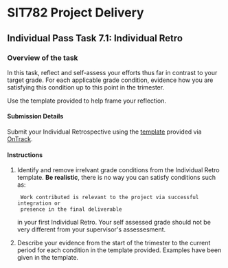 <div id="banner"></div>

# SIT782 Project Delivery
## Individual Pass Task 7.1: Individual Retro

### Overview of the task
In this task, reflect and self-assess your efforts thus far in contrast to your target grade. For each applicable grade condition, evidence how you are satisfying this condition up to this point in the trimester.

Use the template provided to help frame your reflection.

#### Submission Details
Submit your Individual Retrospective using the [template](https://deakin365.sharepoint.com/:f:/s/SIT782-Project-Delivery/Er_q6e6Iw0pIokUor-k26lQBcAkdM-BWb6PdWwlOxWLxbQ?e=NmuOYy) provided via [OnTrack](https://ontrack.deakin.edu.au).

#### Instructions

1. Identify and remove irrelvant grade conditions from the Individual Retro template. **Be realistic**, there is no way you can satisfy conditions such as:

		Work contributed is relevant to the project via successful integration or
		presence in the final deliverable

	in your first Individual Retro. Your self assessed grade should not be very different from your supervisor's assessesment.

2. Describe your evidence from the start of the trimester to the current period for each condition in the template provided. Examples have been given in the template. 

<div style="page-break-after:always;"></div>

